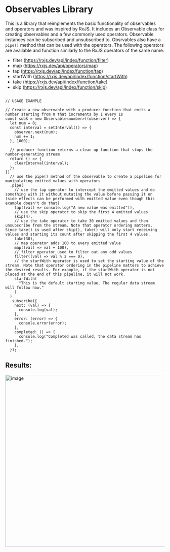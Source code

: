 # Observables Library

This is a library that reimplements the basic functionality of observables and operators and was inspired by RxJS. It includes an Observable class for creating observables and a few commonly used operators. Observable instances can be subscribed and unsubscribed to. Obsrvables also have a `pipe()` method that can be used with the operators. The following operators are available and function similarly to the RxJS operators of the same name:

- filter (https://rxjs.dev/api/index/function/filter)
- map (https://rxjs.dev/api/operators/map)
- tap (https://rxjs.dev/api/index/function/tap)
- startWith (https://rxjs.dev/api/index/function/startWith)
- take (https://rxjs.dev/api/index/function/take)
- skip (https://rxjs.dev/api/index/function/skip)

```

// USAGE EXAMPLE

// Create a new observable with a producer function that emits a number starting from 0 that increments by 1 every 1s
const sub$ = new Observable<number>((observer) => {
  let num = 0;
  const interval = setInterval(() => {
    observer.next(num);
    num += 1;
  }, 1000);

  // producer function returns a clean up function that stops the number-generating stream
  return () => {
    clearInterval(interval);
  };
})
  // use the pipe() method of the observable to create a pipeline for manipulating emitted values with operators
  .pipe(
    // use the tap operator to intercept the emitted values and do something with it without mutating the value before passing it on (side effects can be performed with emitted value even though this example doesn't do that)
    tap((val) => console.log("A new value was emitted")),
    // use the skip operator to skip the first 4 emitted values
    skip(4),
    // use the take operator to take 30 emitted values and then unsubscribe from the stream. Note that operator ordering matters. Since take() is used after skip(), take() will only start receiving values and starting its count after skipping the first 4 values.
    take(30),
    // map operator adds 100 to every emitted value
    map((val) => val + 100),
    // filter operator used to filter out any odd values
    filter((val) => val % 2 === 0),
    // the startWith operator is used to set the starting value of the stream. Note that operator ordering in the pipeline matters to achieve the desired results. For example, if the startWith operator is not placed at the end of this pipeline, it will not work.
    startWith(
      "This is the default starting value. The regular data stream will follow now."
    )
  )
  .subscribe({
    next: (val) => {
      console.log(val);
    },
    error: (error) => {
      console.error(error);
    },
    completed: () => {
      console.log("Completed was called, the data stream has finished.");
    },
  });

```

## Results:

<img width="542" alt="image" src="https://user-images.githubusercontent.com/85326434/232246749-27418d2e-96d8-4306-b3b7-0edc4990f295.png">
